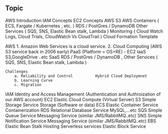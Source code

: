 Topic
--------------------------------------------------------------
AWS Introduction
IAM Concepts
EC2 Concepts
AWS S3
AWS Containers ( ECS, Fargate / Kubernetes , etc. )
RDS / PostGres / DynamoDB 
Other Services ( SQS, SNS, Elastic Bean stalk, Lambda ) 
Monitoring ( Cloud Watch Logs, Cloud Trials, CloudWatch Vs CloudTrail )
Cloud Formation Template

AWS 
    1. Amazon Web Services is a cloud service.
    2. Cloud Computing (AWS S3 service back in 2006 early)
        PaaS        (Platform = OS+RE) - EC2
        IaaS        S3,GoogleDrive ..etc
        SaaS        RDS / PostGres / DynamoDB , Other Services ( SQS, SNS, Elastic Bean stalk, Lambda ) 

    Challenges
        a. Reliability and Control          Hybrid Cloud Deploymnet
        b. Learning Curve
        c. Migration

IAM     Identity and Access Management      (Authentication and Authroization of our AWS account)
EC2     Elastic Cloud Compute               (Virtual Server)
S3      Simple Storage Service              Storage (Software or data)
ECS     Elastic Container Service           Containerization
RDS     Relational Database Service         MySQL,...etc
SQS     Simple Queue Service                Messaging Service (similar JMS/RabbitMQ..etc)
SNS     Simple Notification Service         Messaging Service (similar JMS/RabbitMQ..etc)
EBS     Elastic Bean Stalk                  Hosting Serverless services
        Elastic Block Service


